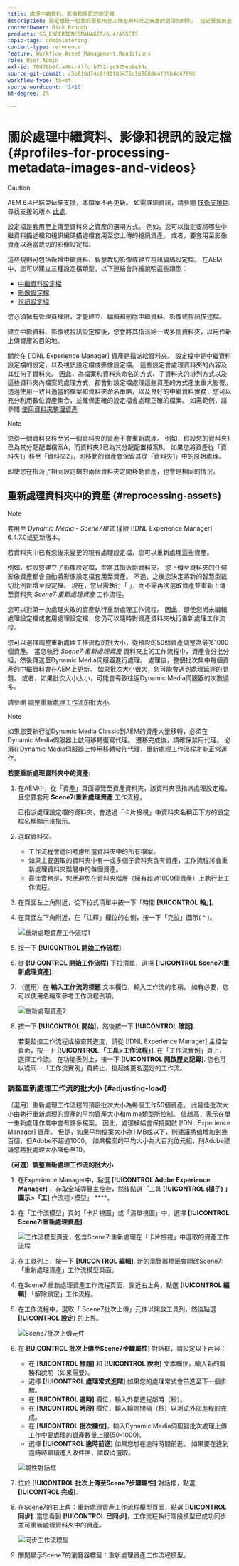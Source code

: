 ```yaml
---
title: 處理中繼資料、影像和視訊的設定檔
description: 設定檔是一組關於要套用至上傳至資料夾之資產的選項的規則。 指定要套用至您上傳之視訊資產的中繼資料設定檔和視訊編碼設定檔。 對於影像資產，您也可以指定要套用至影像資產的影像設定檔，以便正確裁切。
contentOwner: Rick Brough
products: SG_EXPERIENCEMANAGER/6.4/ASSETS
topic-tags: administering
content-type: reference
feature: Workflow,Asset Management,Renditions
role: User,Admin
exl-id: 78d76b4f-a46c-4ffc-b772-ed925eb8e34c
source-git-commit: c5b816d74c6f02f85476d16868844f39b4c47996
workflow-type: tm+mt
source-wordcount: '1410'
ht-degree: 2%

---
```


# 關於處理中繼資料、影像和視訊的設定檔 {#profiles-for-processing-metadata-images-and-videos}

>[!CAUTION]
>
>AEM 6.4已結束延伸支援，本檔案不再更新。 如需詳細資訊，請參閱 [技術支援期](https://helpx.adobe.com//tw/support/programs/eol-matrix.html). 尋找支援的版本 [此處](https://experienceleague.adobe.com/docs/).

設定檔是套用至上傳至資料夾之資產的選項方式。 例如，您可以指定要將哪些中繼資料描述檔和視訊編碼描述檔套用至您上傳的視訊資產。 或者，要套用至影像資產以適當裁切的影像設定檔。

這些規則可包括新增中繼資料、智慧裁切影像或建立視訊編碼設定檔。 在AEM中，您可以建立三種設定檔類型，以下連結會詳細說明這些類型：

* [中繼資料設定檔](metadata-profiles.md)
* [影像設定檔](image-profiles.md)
* [視訊設定檔](video-profiles.md)

您必須擁有管理員權限，才能建立、編輯和刪除中繼資料、影像或視訊描述檔。

建立中繼資料、影像或視訊設定檔後，您會將其指派給一或多個資料夾，以用作新上傳資產的目的地。

關於在 [!DNL Experience Manager] 資產是指派給資料夾。 設定檔中是中繼資料設定檔的設定，以及視訊設定檔或影像設定檔。 這些設定會處理資料夾的內容及其任何子資料夾。 因此，為檔案和資料夾命名的方式、子資料夾的排列方式以及這些資料夾內檔案的處理方式，都會對設定檔處理這些資產的方式產生重大影響。 透過使用一致且適當的檔案和資料夾命名策略，以及良好的中繼資料實務，您可以充分利用數位資產集合，並確保正確的設定檔會處理正確的檔案。 如需範例，請參閱 [使用資料夾整理資產](organize-assets.md#organize-using-folders).

>[!NOTE]
>
>您從一個資料夾移至另一個資料夾的資產不會重新處理。 例如，假設您的資料夾1已為其分配配置檔案A，而資料夾2已為其分配配置檔案B。 如果您將資產從「資料夾1」移至「資料夾2」，則移動的資產會保留其從「資料夾1」中的原始處理。
>
>即使您在指派了相同設定檔的兩個資料夾之間移動資產，也會是相同的情況。

## 重新處理資料夾中的資產 {#reprocessing-assets}

>[!NOTE]
>
>套用至 *Dynamic Media - Scene7模式* 僅限 [!DNL Experience Manager] 6.4.7.0或更新版本。

若資料夾中已有您後來變更的現有處理設定檔，您可以重新處理這些資產。

例如，假設您建立了影像設定檔，並將其指派給資料夾。 您上傳至資料夾的任何影像資產都會自動將影像設定檔套用至資產。 不過，之後您決定將新的智慧型裁切比例新增至設定檔。 現在，您只需執行「 」，而不需再次選取資產並重新上傳至資料夾 *Scene7:重新處理資產* 工作流程。

您可以對第一次處理失敗的資產執行重新處理工作流程。 因此，即使您尚未編輯處理設定檔或套用處理設定檔，您仍可以隨時對資產資料夾執行重新處理工作流程。

您可以選擇調整重新處理工作流程的批大小，從預設的50個資產調整為最多1000個資產。 當您執行 _Scene7:重新處理資產_ 資料夾上的工作流程中，資產會分批分組，然後傳送至Dynamic Media伺服器進行處理。 處理後，整個批次集中每個資產的中繼資料會在AEM上更新。 如果批次大小很大，您可能會遇到處理延遲的問題。 或者，如果批次大小太小，可能會導致往返Dynamic Media伺服器的次數過多。

請參閱 [調整重新處理工作流的批大小](#adjusting-load).

>[!NOTE]
>
>如果您要執行從Dynamic Media Classic到AEM的資產大量移轉，必須在Dynamic Media伺服器上啟用移轉復寫代理。 遷移完成後，請確保禁用代理。 必須在Dynamic Media伺服器上停用移轉發佈代理，重新處理工作流程才能正常運作。

<!-- Batch size is the number of assets that are amalgamated into a single IPS (Dynamic Media’s Image Production System) job. When you run the Scene7: Reprocess Assets workflow, the job is triggered on IPS. The number of IPS jobs that are triggered is based on the total number of assets in the folder, divided by the batch size. For example, suppose you had a folder with 150 assets and a batch size of 50. In this case, three IPS jobs are triggered. The assets are updated when the entire batch size (50 in our example) is processed in IPS. The job then moves onto the next IPS job and so on until complete. If you increase the batch size, you may notice a longer delay with assets getting updated. -->

**若要重新處理資料夾中的資產**:

1. 在AEM中，從「資產」頁面導覽至資產資料夾，該資料夾已指派處理設定檔，且您要套用 **Scene7:重新處理資產** 工作流程，

   已指派處理設定檔的資料夾，會透過「卡片檢視」中資料夾名稱正下方的設定檔名稱顯示來指示。

1. 選取資料夾。

   * 工作流程會遞回考慮所選資料夾中的所有檔案。
   * 如果主要選取的資料夾中有一或多個子資料夾含有資產，工作流程將會重新處理資料夾階層中的每個資產。
   * 最佳實務是，您應避免在資料夾階層（擁有超過1000個資產）上執行此工作流程。

1. 在頁面左上角附近，從下拉式清單中按一下「時間 **[!UICONTROL 軸」]**。
1. 在頁面左下角附近，在「注釋」欄位的右側，按一下「克拉」圖示( **^** )。

   ![重新處理資產工作流程1](/help/assets/assets/reprocess-assets1.png)

1. 按一下 **[!UICONTROL 開始工作流程]**.
1. 從 **[!UICONTROL 開始工作流程]** 下拉清單，選擇 **[!UICONTROL Scene7:重新處理資產]**.
1. （選用）在 **輸入工作流的標題** 文本欄位，輸入工作流的名稱。 如有必要，您可以使用名稱來參考工作流程例項。

   ![重新處理資產2](/help/assets/assets/reprocess-assets2.png)

1. 按一下 **[!UICONTROL 開始]**，然後按一下 **[!UICONTROL 確認]**.

   若要監控工作流程或檢查其進度，請從 [!DNL Experience Manager] 主控台頁面，按一下 **[!UICONTROL 「工具>工作流程」]**. 在「工作流實例」頁上，選擇工作流。 在功能表列上，按一下 **[!UICONTROL 開啟歷史記錄]**. 您也可以從同一「工作流實例」頁終止、掛起或更名選定的工作流。

### 調整重新處理工作流的批大小 {#adjusting-load}

（選用）重新處理工作流程的預設批次大小為每個工作50個資產。 此最佳批次大小由執行重新處理的資產的平均資產大小和mime類型所控制。 值越高，表示在單一重新處理作業中會有許多檔案。 因此，處理橫幅會保持開啟 [!DNL Experience Manager] 資產。 但是，如果平均檔案大小為1 MB或以下，則建議將值增加到幾百個，但Adobe不超過1000。 如果檔案的平均大小為大百兆位元組，則Adobe建議您將批處理大小降低至10。

**（可選）調整重新處理工作流的批大小**

1. 在Experience Manager中，點選 **[!UICONTROL Adobe Experience Manager]** ，存取全域導覽主控台，然後點選「工具 **[!UICONTROL (槌子) 」圖示>「工]** 作流程>模型」 ****。
1. 在「工作流模型」頁的「卡片視圖」或「清單視圖」中，選擇 **[!UICONTROL Scene7:重新處理資產]**.

   ![工作流模型頁面，包含Scene7:重新處理在「卡片檢視」中選取的資產工作流程](/help/assets/assets-dm/reprocess-assets7.png)

1. 在工具列上，按一下 **[!UICONTROL 編輯]**. 新的瀏覽器標籤會開啟Scene7:「重新處理資產」工作流模型頁面。
1. 在Scene7:重新處理資產工作流程頁面，靠近右上角，點選 **[!UICONTROL 編輯]** 「解除鎖定」工作流程。
1. 在工作流程中，選取「 Scene7批次上傳」元件以開啟工具列，然後點選 **[!UICONTROL 設定]** 的上界。

   ![Scene7批次上傳元件](/help/assets/assets-dm/reprocess-assets8.png)

1. 在 **[!UICONTROL 批次上傳至Scene7步驟屬性]** 對話框，請設定以下內容：
   * 在 **[!UICONTROL 標題]** 和 **[!UICONTROL 說明]** 文本欄位，輸入新的職務和說明（如果需要）。
   * 選擇 **[!UICONTROL 處理常式進階]** 如果您的處理常式會前進至下一個步驟。
   * 在 **[!UICONTROL 逾時]** 欄位，輸入外部進程超時（秒）。
   * 在 **[!UICONTROL 時段]** 欄位，輸入輪詢間隔（秒）以測試外部進程的完成。
   * 在 **[!UICONTROL 批次欄位]**，輸入Dynamic Media伺服器批次處理上傳工作中要處理的資產數量上限(50-1000)。
   * 選擇 **[!UICONTROL 逾時前進]** 如果您想在逾時時間前進。 如果要在達到逾時時繼續進入收件匣，請取消選取。

   ![屬性對話框](/help/assets/assets-dm/reprocess-assets3.png)

1. 位於 **[!UICONTROL 批次上傳至Scene7步驟屬性]** 對話框，點選 **[!UICONTROL 完成]**.

1. 在Scene7的右上角：重新處理資產工作流程模型頁面，點選 **[!UICONTROL 同步]**. 當您看到 **[!UICONTROL 已同步]**，工作流程執行階段模型已成功同步並可重新處理資料夾中的資產。

   ![同步工作流模型](/help/assets/assets-dm/reprocess-assets1.png)

1. 關閉顯示Scene7的瀏覽器標籤：重新處理資產工作流程模型。

<!-- 1. Return to the browser tab that has the open Workflow Models page, then press **Esc** to exit the selection.
1. In the upper-left corner of the page, tap **[!UICONTROL Adobe Experience Manager]** to access the global navigation console, then tap the **[!UICONTROL Tools]** (hammer) icon > **[!UICONTROL General > CRXDE Lite]**.
1. In the folder tree on the left side of the CRXDE Lite page, navigate to the following location:

   `/conf/global/settings/workflow/models/scene7_reprocess_assets/jcr:content/flow/reprocess/metaData`

   ![CRXDE Lite](/help/assets/assets/workflow-models9.png)

1. On the right side of the CRXDE Lite page, in the lower portion, enter the following name, type, and value in its respective field:
    * **[!UICONTROL Name]**: `reprocess-batch-size`
    * **[!UICONTROL Type]**: `Long`
    * **[!UICONTROL Value]**: enter a default value (50-1000) for the batch size
1. In the lower-right corner, tap **[!UICONTROL Add]**. The new property appears as the following:

    ![Saving the new property](/help/assets/assets/workflow-models10.png)

1. On the menu bar of the CRXDE Lite page, tap **[!UICONTROL Save All]**.
1. In the upper-left corner of the page, tap **[!UICONTROL CRXDE Lite]** to return to the main [!DNL Experience Manager] console
1. Repeat steps 1-7 to re-synchronize the new batch size to the Scene7: Reprocess Assets workflow model. -->
